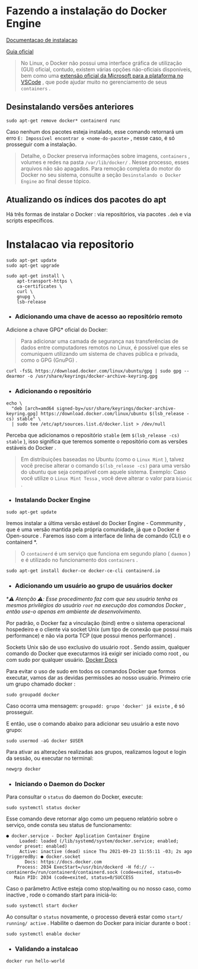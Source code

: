 # Fazendo a instalação do Docker Engine
[Documentacao de instalacao](https://docs.docker.com/engine/install/)

[Guia oficial](https://docs.docker.com/engine/install/ubuntu/)

> No Linux, o Docker não possui uma interface gráfica de utilização (GUI) oficial, contudo, existem várias opções não-oficiais disponíveis, bem como uma [extensão oficial da Microsoft para a plataforma no VSCode](https://marketplace.visualstudio.com/items?itemName=ms-azuretools.vscode-docker) , que pode ajudar muito no gerenciamento de seus `containers` .


## Desinstalando versões anteriores
```
sudo apt-get remove docker* containerd runc
```

Caso nenhum dos pacotes esteja instalado, esse comando retornará um erro `E: Impossível encontrar o <nome-do-pacote>` , nesse caso, é só prosseguir com a instalação.

> Detalhe, o Docker preserva informações sobre imagens, `containers` , volumes e redes na pasta `/var/lib/docker/` . Nesse processo, esses arquivos não são apagados.
> Para remoção completa do motor do Docker no seu sistema, consulte a seção `Desinstalando o Docker Engine` ao final desse tópico.


## Atualizando os índices dos pacotes do apt
Há três formas de instalar o Docker : via repositórios, via pacotes `.deb` e via scripts específicos.


# Instalacao via repositorio
```
sudo apt-get update
sudo apt-get upgrade

sudo apt-get install \
    apt-transport-https \
    ca-certificates \
    curl \
    gnupg \
    lsb-release
```


- ### Adicionando uma chave de acesso ao repositório remoto
Adicione a chave GPG* oficial do Docker:
> Para adicionar uma camada de segurança nas transferências de dados entre computadores remotos no Linux, é possível que eles se comuniquem utilizando um sistema de chaves pública e privada, como o GPG (GnuPG) .
```
curl -fsSL https://download.docker.com/linux/ubuntu/gpg | sudo gpg --dearmor -o /usr/share/keyrings/docker-archive-keyring.gpg
```


- ### Adicionando o repositório
```
echo \
  "deb [arch=amd64 signed-by=/usr/share/keyrings/docker-archive-keyring.gpg] https://download.docker.com/linux/ubuntu $(lsb_release -cs) stable" \
  | sudo tee /etc/apt/sources.list.d/docker.list > /dev/null
```

Perceba que adicionamos o repositório `stable` (em `$(lsb_release -cs) stable` ), isso significa que teremos somente o repositório com as versões estáveis do Docker .

> Em distribuições baseadas no Ubuntu (como o `Linux Mint` ), talvez você precise alterar o comando `$(lsb_release -cs)` para uma versão do ubuntu que seja compatível com aquele sistema. Exemplo: Caso você utilize o `Linux Mint Tessa` , você deve alterar o valor para `bionic` .


- ### Instalando Docker Engine
```
sudo apt-get update
```

Iremos instalar a última versão estável do Docker Engine - Commmunity , que é uma versão mantida pela própria comunidade, já que o Docker é Open-source . Faremos isso com a interface de linha de comando (CLI) e o containerd *.

> O `containerd` é um serviço que funciona em segundo plano ( `daemon` ) e é utilizado no funcionamento dos `containers` .

```
sudo apt-get install docker-ce docker-ce-cli containerd.io
```


- ### Adicionando um usuário ao grupo de usuários docker
**⚠️ Atenção ⚠️: Esse procedimento faz com que seu usuário tenha os mesmos privilégios do usuário `root` na execução dos comandos Docker *, então use-o apenas em ambiente de desenvolvimento.**

Por padrão, o Docker faz a vinculação (bind) entre o sistema operacional hospedeiro e o cliente via socket Unix (um tipo de conexão que possui mais performance) e não via porta TCP (que possui menos performance) .

Sockets Unix são de uso exclusivo do usuário root . Sendo assim, qualquer comando do Docker que executarmos irá exigir ser iniciado como root , ou com sudo por qualquer usuário. [Docker Docs](https://docs.docker.com/engine/security/#docker-daemon-attack-surface)

Para evitar o uso de sudo em todos os comandos Docker que formos executar, vamos dar as devidas permissões ao nosso usuário. Primeiro crie um grupo chamado docker :
```
sudo groupadd docker
```

Caso ocorra uma mensagem: `groupadd: grupo 'docker' já existe` , é só prosseguir.

E então, use o comando abaixo para adicionar seu usuário a este novo grupo:
```
sudo usermod -aG docker $USER
```

Para ativar as alterações realizadas aos grupos, realizamos logout e login da sessão, ou executar no terminal:
```
newgrp docker
```


- ### Iniciando o Daemon do Docker
Para consultar o `status` do daemon do Docker, execute:
```
sudo systemctl status docker
```

Esse comando deve retornar algo como um pequeno relatório sobre o serviço, onde consta seu status de funcionamento:
```
● docker.service - Docker Application Container Engine
     Loaded: loaded (/lib/systemd/system/docker.service; enabled; vendor preset: enabled)
     Active: inactive (dead) since Thu 2021-09-23 11:55:11 -03; 2s ago
TriggeredBy: ● docker.socket
       Docs: https://docs.docker.com
    Process: 2034 ExecStart=/usr/bin/dockerd -H fd:// --containerd=/run/containerd/containerd.sock (code=exited, status=0>
   Main PID: 2034 (code=exited, status=0/SUCCESS
```

Caso o parâmetro Active esteja como stop/waiting ou no nosso caso, como inactive , rode o comando start para iniciá-lo:
```
sudo systemctl start docker
```

Ao consultar o `status` novamente, o processo deverá estar como `start/ running/ active` .
Habilite o daemon do Docker para iniciar durante o boot :
```
sudo systemctl enable docker
```


- ### Validando a instalcao
```
docker run hello-world
```
